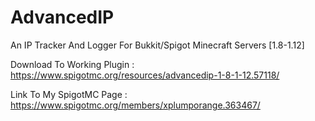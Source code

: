 # AdvancedIP
An IP Tracker And Logger For Bukkit/Spigot Minecraft Servers [1.8-1.12]

Download To Working Plugin : https://www.spigotmc.org/resources/advancedip-1-8-1-12.57118/

Link To My SpigotMC Page : https://www.spigotmc.org/members/xplumporange.363467/
